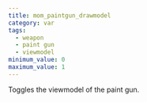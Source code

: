 ```yaml
---
title: mom_paintgun_drawmodel
category: var
tags:
  - weapon
  - paint gun
  - viewmodel
minimum_value: 0
maximum_value: 1
---
```


Toggles the viewmodel of the paint gun.
